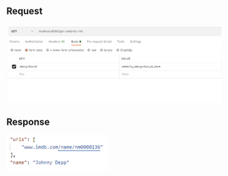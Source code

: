 ## Request

![Request](image/GetCelebrityInfoRequest.png)

## Response

![Response](image/GetCelebrityInfoResponse.png)
